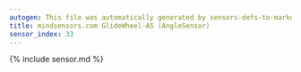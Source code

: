 ```yaml
---
autogen: This file was automatically generated by sensors-defs-to-markdown.py
title: mindsensors.com GlideWheel-AS (AngleSensor)
sensor_index: 33
---
```


{% include sensor.md %}
